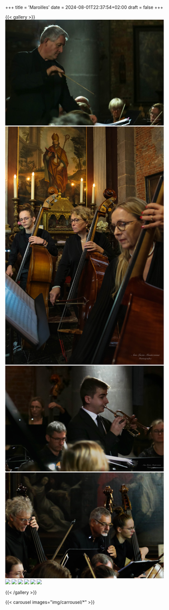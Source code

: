 +++
title = 'Maroilles'
date = 2024-08-01T22:37:54+02:00
draft = false
+++

{{< gallery >}}
  <img src="img/cascade/1B6A4327.jpg" class="grid-w66" />
  <img src="img/cascade/1B6A4329.jpg" class="grid-w33" />
  <img src="img/cascade/1B6A4355.jpg" class="grid-w33" />
  <img src="img/cascade/1B6A4395.jpg" class="grid-w33" />
  <img src="img/cascade/KV2A6127-2.jpg" class="grid-w33" />
  <img src="img/cascade/IMG_2257-4.jpg" class="grid-w66" />
  <img src="img/cascade/KV2A6390-Modifier-2.jpg" class="grid-w33" />
  <img src="img/cascade/KV2A6165-2.jpg" class="grid-w33" />
  <img src="img/cascade/KV2A6163 zoom-4.jpg" class="grid-w33" />
  <img src="img/cascade/KV2A6167-2.jpg" class="grid-w33" />

{{< /gallery >}}

{{< carousel images="img/carrousel/*" >}}

